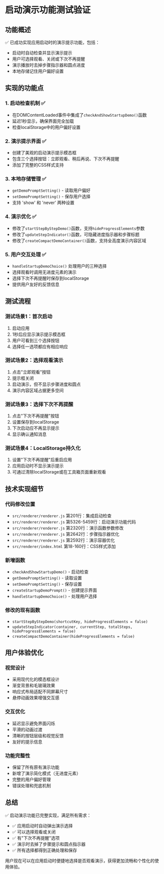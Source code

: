 # 启动演示功能测试验证

## 功能概述
✅ 已成功实现应用启动时的演示提示功能，包括：
- 启动时自动检查并显示演示提示
- 用户可选择观看、关闭或下次不再提醒
- 演示播放时去掉步骤指示器和圆点进度
- 本地存储记住用户偏好设置

## 实现的功能点

### 1. 启动检查机制 ✅
- 在DOMContentLoaded事件中集成了`checkAndShowStartupDemo()`函数
- 延迟1秒显示，确保界面完全加载
- 检查localStorage中的用户偏好设置

### 2. 演示提示界面 ✅
- 创建了美观的启动演示提示模态框
- 包含三个选择按钮：立即观看、稍后再说、下次不再提醒
- 添加了完整的CSS样式支持

### 3. 本地存储管理 ✅
- `getDemoPromptSetting()` - 读取用户偏好
- `setDemoPromptSetting()` - 保存用户选择
- 支持 'show' 和 'never' 两种设置

### 4. 演示优化 ✅
- 修改了`startStepByStepDemo()`函数，支持`hideProgressElements`参数
- 修改了`updateStepIndicator()`函数，可隐藏进度指示器和步骤标题
- 修改了`createCompactDemoContainer()`函数，支持全高度演示内容区域

### 5. 用户交互处理 ✅
- `handleStartupDemoChoice()` 处理用户的三种选择
- 选择观看时调用无进度元素的演示
- 选择下次不再提醒时保存到localStorage
- 提供用户友好的反馈信息

## 测试流程

### 测试场景1：首次启动
1. 启动应用
2. 1秒后应显示演示提示模态框
3. 用户可看到三个选择按钮
4. 选择任一选项都应有相应响应

### 测试场景2：选择观看演示
1. 点击"立即观看"按钮
2. 提示框关闭
3. 启动演示，但不显示步骤进度和圆点
4. 演示内容区域占据更多空间

### 测试场景3：选择下次不再提醒
1. 点击"下次不再提醒"按钮
2. 设置保存到localStorage
3. 下次启动应不再显示提示
4. 显示确认通知消息

### 测试场景4：LocalStorage持久化
1. 设置"下次不再提醒"后重启应用
2. 应用启动时不显示演示提示
3. 可通过清除localStorage或在工具箱页面重新观看

## 技术实现细节

### 代码修改位置
- `src/renderer/renderer.js` 第201行：集成启动检查
- `src/renderer/renderer.js` 第5326-5459行：启动演示功能代码
- `src/renderer/renderer.js` 第2320行：演示函数参数修改
- `src/renderer/renderer.js` 第2642行：步骤指示器优化
- `src/renderer/renderer.js` 第2592行：演示容器优化
- `src/renderer/index.html` 第18-160行：CSS样式添加

### 新增函数
- `checkAndShowStartupDemo()` - 启动检查
- `getDemoPromptSetting()` - 读取设置
- `setDemoPromptSetting()` - 保存设置  
- `createStartupDemoPrompt()` - 创建提示界面
- `handleStartupDemoChoice()` - 处理用户选择

### 修改的现有函数
- `startStepByStepDemo(shortcutKey, hideProgressElements = false)`
- `updateStepIndicator(container, currentStep, totalSteps, hideProgressElements = false)`
- `createCompactDemoContainer(hideProgressElements = false)`

## 用户体验优化

### 视觉设计
- 采用现代化的模态框设计
- 渐变背景和毛玻璃效果
- 响应式布局适配不同屏幕尺寸
- 悬停动画效果增强交互感

### 交互优化
- 延迟显示避免界面闪烁
- 平滑的动画过渡
- 清晰的按钮层级和视觉反馈
- 友好的提示信息

### 功能完整性
- 保留了所有原有演示功能
- 新增了演示简化模式（无进度元素）
- 完整的用户偏好管理
- 错误处理和兜底机制

## 总结
✅ 启动演示功能已完整实现，满足所有需求：
- ✅ 应用启动时自动弹出演示选择
- ✅ 可以选择观看或关闭  
- ✅ 有"下次不再提醒"选项
- ✅ 演示时去掉了步骤提示和圆点指示器
- ✅ 所有选择都得到正确处理和保存

用户现在可以在应用启动时便捷地选择是否观看演示，获得更加流畅和个性化的使用体验。 